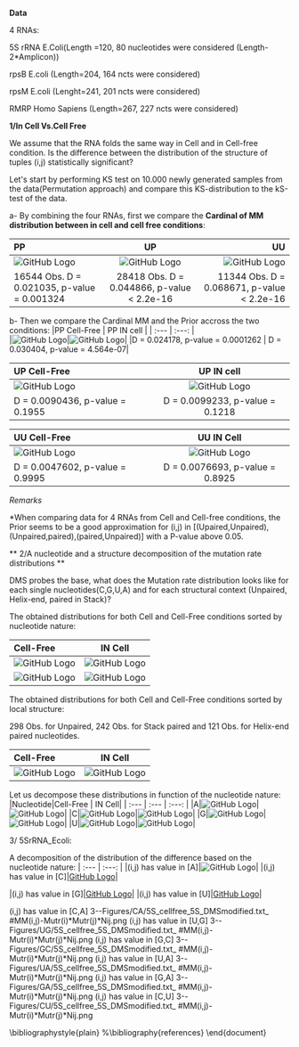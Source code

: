
**Data**

4 RNAs:

5S rRNA E.Coli(Length =120, 80 nucleotides were considered (Length-2*Amplicon))

rpsB E.coli (Length=204, 164 ncts were considered)

rpsM E.coli (Lenght=241, 201 ncts were considered)

RMRP Homo Sapiens (Length=267, 227 ncts were considered)

**1/In Cell Vs.Cell Free**

We assume that the RNA folds the same way in Cell and in Cell-free condition. Is the difference between the distribution of the structure of tuples (i,j) statistically significant?



Let's start by performing KS test on 10.000 newly generated samples from the data(Permutation approach) and compare this KS-distribution to the kS-test of the data.


a- By combining the four RNAs, first we compare the **Cardinal of MM distribution between in cell and cell free conditions**:

| PP | UP | UU |
| :---         |     :---:      |          ---: |
| ![GitHub Logo](https://github.com/afafbioinfo/BackupGatech/blob/master/April2nd2020/1-Figures/PP_Cell_CellFree_4RNAs.png)|![GitHub Logo](https://github.com/afafbioinfo/BackupGatech/blob/master/April2nd2020/1-Figures/UP_Cell_CellFree_4RNAs.png)|![GitHub Logo](https://github.com/afafbioinfo/BackupGatech/blob/master/April2nd2020/1-Figures/UU_Cell_CellFree_4RNAs.png)   |
| 16544 Obs. D = 0.021035, p-value = 0.001324    | 28418 Obs. D = 0.044866, p-value < 2.2e-16       | 11344 Obs. D = 0.068671, p-value < 2.2e-16   |

b- Then we compare the Cardinal MM and the Prior accross the two conditions:
|PP Cell-Free | PP IN cell |
| :---         |     :---:      |    
|![GitHub Logo](https://github.com/afafbioinfo/BackupGatech/blob/master/April2nd2020/1-Figures/CardinalvsPriorPP_CellFree_4RNAs.png)|![GitHub Logo](https://github.com/afafbioinfo/BackupGatech/blob/master/April2nd2020/1-Figures/CardinalvsPriorPP_Cell_4RNAs.png)|
|D = 0.024178, p-value = 0.0001262 | D = 0.030404, p-value = 4.564e-07|


|UP Cell-Free  | UP IN cell|
| :---         |     :---:      |    
|![GitHub Logo](https://github.com/afafbioinfo/BackupGatech/blob/master/April2nd2020/1-Figures/CardinalvsPriorUP_CellFree_4RNAs.png)|![GitHub Logo](https://github.com/afafbioinfo/BackupGatech/blob/master/April2nd2020/1-Figures/CardinalvsPriorUP_Cell_4RNAs.png)|
|D = 0.0090436, p-value = 0.1955 | D = 0.0099233, p-value = 0.1218|



|UU Cell-Free | UU IN Cell|
| :---         |     :---:      |    
|![GitHub Logo](https://github.com/afafbioinfo/BackupGatech/blob/master/April2nd2020/1-Figures/CardinalvsPriorUU_CellFree_4RNAs.png)|![GitHub Logo](https://github.com/afafbioinfo/BackupGatech/blob/master/April2nd2020/1-Figures/CardinalvsPriorUU_Cell_4RNAs.png)|
|D = 0.0047602, p-value = 0.9995 | D = 0.0076693, p-value = 0.8925|

*Remarks*

*When comparing data for 4 RNAs from Cell and Cell-free conditions, the Prior seems to be a good approximation for (i,j) in [(Upaired,Unpaired),(Unpaired,paired),(paired,Unpaired)] with a P-value above 0.05.

** 2/A nucleotide and a structure decomposition of the mutation rate distributions **

DMS probes the base, what does the Mutation rate distribution looks like for each single nucleotides(C,G,U,A) and for each structural context (Unpaired, Helix-end, paired in Stack)?

The obtained distributions for both Cell and Cell-Free conditions sorted by nucleotide nature:

|Cell-Free | IN Cell|
| :---         |     :---:      |    
|![GitHub Logo](https://github.com/afafbioinfo/BackupGatech/blob/master/April2nd2020/2--Figures/MutationrateC-A-CellFree.png)|![GitHub Logo](https://github.com/afafbioinfo/BackupGatech/blob/master/April2nd2020/2--Figures/MutationrateC-A-INCell.png)|
|![GitHub Logo](https://github.com/afafbioinfo/BackupGatech/blob/master/April2nd2020/2--Figures/MutationrateG-U-CellFree.png)|![GitHub Logo](https://github.com/afafbioinfo/BackupGatech/blob/master/April2nd2020/2--Figures/MutationrateG-U-INCell.png)|


The obtained distributions for both Cell and Cell-Free conditions sorted by local structure:
    
298 Obs. for Unpaired, 242 Obs. for Stack paired and 121 Obs. for Helix-end paired nucleotides.

|Cell-Free | IN Cell|
| :---         |     :---:      |
|![GitHub Logo](https://github.com/afafbioinfo/BackupGatech/blob/master/April2nd2020/2--Figures/Unpaired_HE_Stack_CELLFree.png)|![GitHub Logo](https://github.com/afafbioinfo/BackupGatech/blob/master/April2nd2020/2--Figures/Unpaired_HE_Stack_INCELL.png)|


Let us decompose these distributions in function of the nucleotide nature:
|Nucleotide|Cell-Free | IN Cell|
| :---    | :---         |     :---:      |
|A|![GitHub Logo](https://github.com/afafbioinfo/BackupGatech/blob/master/April2nd2020/2--Figures/A-Unpaired_HE_Stack_CELLFree.png)|![GitHub Logo](https://github.com/afafbioinfo/BackupGatech/blob/master/April2nd2020/2--Figures/A-Unpaired_HE_Stack_INCELL.png)|
|C|![GitHub Logo](https://github.com/afafbioinfo/BackupGatech/blob/master/April2nd2020/2--Figures/C-Unpaired_HE_Stack_CELLFree.png)|![GitHub Logo](https://github.com/afafbioinfo/BackupGatech/blob/master/April2nd2020/2--Figures/C-Unpaired_HE_Stack_INCELL.png)|
|G|![GitHub Logo](https://github.com/afafbioinfo/BackupGatech/blob/master/April2nd2020/2--Figures/G-Unpaired_HE_Stack_CELLFree.png)|![GitHub Logo](https://github.com/afafbioinfo/BackupGatech/blob/master/April2nd2020/2--Figures/G-Unpaired_HE_Stack_INCELL.png)|
|U|![GitHub Logo](https://github.com/afafbioinfo/BackupGatech/blob/master/April2nd2020/2--Figures/U-Unpaired_HE_Stack_CELLFree.png)|![GitHub Logo](https://github.com/afafbioinfo/BackupGatech/blob/master/April2nd2020/2--Figures/U-Unpaired_HE_Stack_INCELL.png)|

3/ 5SrRNA_Ecoli:
 
A decomposition of the distribution of the difference based on the nucleotide nature:
| :---         |     :---:      |
|(i,j) has value in [A]|![GitHub Logo](https://github.com/afafbioinfo/BackupGatech/blob/master/April2nd2020/3--Figures/AA/5S_cellfree_5S_DMSmodified.txt_%20%23MM(i%2Cj)-Mutr(i)*Mutr(j)*Nij.png)|
|(i,j) has value in [C]|[GitHub Logo](https://github.com/afafbioinfo/BackupGatech/blob/master/April2nd2020/3--Figures/CC/5S_cellfree_5S_DMSmodified.txt_%20%23MM(i%2Cj)-Mutr(i)*Mutr(j)*Nij.png)|

|(i,j) has value in [G]|[GitHub Logo](https://github.com/afafbioinfo/BackupGatech/blob/master/April2nd2020/3--Figures/GG/5S_cellfree_5S_DMSmodified.txt_%20%23MM(i%2Cj)-Mutr(i)*Mutr(j)*Nij.png)|
|(i,j) has value in [U]|[GitHub Logo](https://github.com/afafbioinfo/BackupGatech/blob/master/April2nd2020/3--Figures/UU/5S_cellfree_5S_DMSmodified.txt_%20%23MM(i%2Cj)-Mutr(i)*Mutr(j)*Nij.png)|




(i,j) has value in [C,A]
3--Figures/CA/5S_cellfree_5S_DMSmodified.txt_ #MM(i,j)-Mutr(i)*Mutr(j)*Nij.png
(i,j) has value in [U,G]
3--Figures/UG/5S_cellfree_5S_DMSmodified.txt_ #MM(i,j)-Mutr(i)*Mutr(j)*Nij.png
(i,j) has value in [G,C]
3--Figures/GC/5S_cellfree_5S_DMSmodified.txt_ #MM(i,j)-Mutr(i)*Mutr(j)*Nij.png
(i,j) has value in [U,A]
3--Figures/UA/5S_cellfree_5S_DMSmodified.txt_ #MM(i,j)-Mutr(i)*Mutr(j)*Nij.png
(i,j) has value in [G,A]
3--Figures/GA/5S_cellfree_5S_DMSmodified.txt_ #MM(i,j)-Mutr(i)*Mutr(j)*Nij.png
(i,j) has value in [C,U]
3--Figures/CU/5S_cellfree_5S_DMSmodified.txt_ #MM(i,j)-Mutr(i)*Mutr(j)*Nij.png




\bibliographystyle{plain}
%\bibliography{references}
\end{document}
